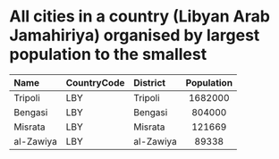 # All cities in a country (Libyan Arab Jamahiriya) organised by largest population to the smallest

| Name | CountryCode | District | Population |
| :--- | :--- | :--- | :---: |
|Tripoli|LBY|Tripoli|1682000|
|Bengasi|LBY|Bengasi|804000|
|Misrata|LBY|Misrata|121669|
|al-Zawiya|LBY|al-Zawiya|89338|
